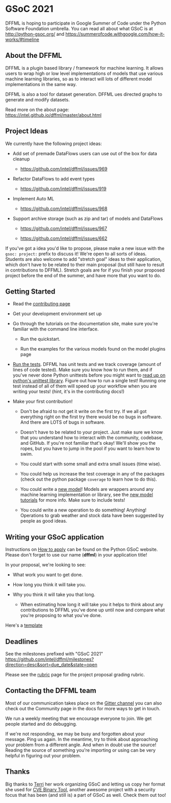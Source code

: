 # GSoC 2021

DFFML is hoping to participate in Google Summer of Code under the Python
Software Foundation umbrella. You can read all about what GSoC is at
http://python-gsoc.org/ and
https://summerofcode.withgoogle.com/how-it-works/#timeline

## About the DFFML

DFFML is a plugin based library / framework for machine learning. It allows
users to wrap high or low level implementations of models that use various
machine learning libraries, so as to interact will lots of different model
implementations in the same way.

DFFML is also a tool for dataset generation. DFFML ues directed graphs to
generate and modify datasets.

Read more on the about page: https://intel.github.io/dffml/master/about.html

## Project Ideas

We currently have the following project ideas:

- Add set of premade DataFlows users can use out of the box for data cleanup

  - https://github.com/intel/dffml/issues/969

- Refactor DataFlows to add event types

  - https://github.com/intel/dffml/issues/919

- Implement Auto ML

  - https://github.com/intel/dffml/issues/968

- Support archive storage (such as zip and tar) of models and DataFlows

  - https://github.com/intel/dffml/issues/967

  - https://github.com/intel/dffml/issues/662

If you've got a idea you'd like to propose, please make a new issue with the
`gsoc: project:` prefix to discuss it! We're open to all sorts of ideas.
Students are also welcome to add "stretch goal" ideas to their application,
which don't have to be related to their main proposal (but still have to result
in contributions to DFFML). Stretch goals are for if you finish your proposed
project before the end of the summer, and have more that you want to do.

## Getting Started

- Read the
  [contributing page](https://intel.github.io/dffml/master/contributing/)

- Get your development environment set up

- Go through the tutorials on the documentation site, make sure you're familiar
  with the command line interface.

  - Run the quickstart.

  - Run the examples for the various models found on the model plugins page

- [Run the tests](https://github.com/intel/dffml/tree/master/tests). DFFML has
  unit tests and we track coverage (amount of lines of code tested).
  Make sure you know how to run them, and if you've never done Python unittests
  before you might want to
  [read up on python's unittest library](https://docs.python.org/3/library/unittest.html).
  Figure out how to run a single test! Running one test instead of all of them
  will speed up your workflow when you are writing your tests! (hint, it's in
  the contributing docs!)

- Make your first contribution!

  - Don't be afraid to not get it write on the first try. If we all got
    everything right on the first try there would be no bugs in software. And
    there are LOTS of bugs in software.

  - Doesn't have to be related to your project. Just make sure we know that you
    understand how to interact with the community, codebase, and GitHub. If
    you're not familiar that's okay! We'll show you the ropes, but you have to
    jump in the pool if you want to learn how to swim.

  - You could start with some small and extra small issues (time wise).

  - You could help us increase the test coverage in any of the packages (check
    out the python package `coverage` to learn how to do this).

  - You could write a [new model](https://github.com/intel/dffml/issues/29)!
    Models are wrappers around any machine learning implementation or library,
    see the
    [new model tutorials](https://intel.github.io/dffml/master/tutorials/models/)
    for more info. Make sure to include tests!

  - You could write a new operation to do something! Anything! Operations to
    grab weather and stock data have been suggested by people as good ideas.

## Writing your GSoC application

Instructions on [How to apply](http://python-gsoc.org/#apply) can be found on
the Python GSoC website. Please don't forget to use our name (**dffml**) in your
application title!

In your proposal, we're looking to see:

- What work you want to get done.

- How long you think it will take you.

- Why you think it will take you that long.

  - When estimating how long it will take you it helps to think about any
    contributions to DFFML you've done up until now and compare what you're
    proposing to what you've done.

Here's a [template](https://github.com/python-gsoc/python-gsoc.github.io/blob/master/2019/application2019.md)

## Deadlines

See the milestones prefixed with "GSoC 2021"
https://github.com/intel/dffml/milestones?direction=desc&sort=due_date&state=open

Please see the <a href="https://intel.github.io/dffml/master/contributing/gsoc/rubric.html">rubric</a> page for the project proposal
grading rubric.

## Contacting the DFFML team

Most of our communication takes place on the [Gitter
channel](https://gitter.im/dffml/community) you can also check out the Community
page in the docs for more ways to get in touch.

We run a weekly meeting that we encourage everyone to join. We get people
started and do debugging.

If we're not responding, we may be busy and forgotten about your message. Ping
us again. In the meantime, try to think about approaching your problem from a
different angle. And when in doubt use the source! Reading the source of
something you're importing or using can be very helpful in figuring out your
problem.

## Thanks

Big thanks to [Terri](https://github.com/terriko) her work organizing GSoC and
letting us copy her format she used for
[CVE Binary Tool](https://github.com/intel/cve-bin-tool), another awesome
project with a security focus that has been (and still is) a part of GSoC as
well. Check them out too!
